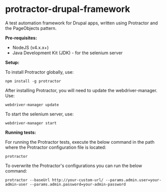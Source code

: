 # protractor-drupal-framework
A test automation framework for Drupal apps, written using Protractor and the PageObjects pattern.

**Pre-requisites:**
- NodeJS (v4.x.x+)
- Java Development Kit (JDK) - for the selenium server

**Setup:**

To install Protractor globally, use:

`npm install -g protractor`

After installing Protractor, you will need to update the webdriver-manager. Use:

`webdriver-manager update`

To start the selenium server, use:

`webdriver-manager start`

**Running tests:**

For running the Protractor tests, execute the below command in the path where the Protractor configuration file is located:

`protractor`

To overwrite the Protractor's configurations you can run the below command:

`protractor --baseUrl http://your-custom-url/ --params.admin.user=your-admin-user --params.admin.password=your-admin-password`
